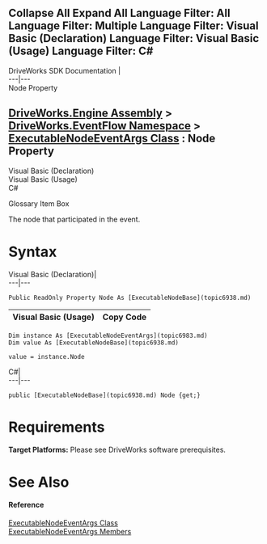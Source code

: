 Collapse All Expand All Language Filter: All  Language Filter: Multiple  Language Filter: Visual Basic (Declaration) Language Filter: Visual Basic (Usage) Language Filter: C#  
---  
DriveWorks SDK Documentation  |   
---|---  
Node Property   
  
[DriveWorks.Engine Assembly](topic2156.md) > [DriveWorks.EventFlow Namespace](topic6871.md) > [ExecutableNodeEventArgs Class](topic6983.md) : Node Property  
---  
  
Visual Basic (Declaration)    
Visual Basic (Usage)    
C# 

Glossary Item Box

The node that participated in the event. 

# Syntax

Visual Basic (Declaration)|   
---|---  
      
    
    Public ReadOnly Property Node As [ExecutableNodeBase](topic6938.md)  
  
Visual Basic (Usage)| Copy Code  
---|---  
      
    
    Dim instance As [ExecutableNodeEventArgs](topic6983.md)
    Dim value As [ExecutableNodeBase](topic6938.md)
     
    value = instance.Node  
  
C#|   
---|---  
      
    
    public [ExecutableNodeBase](topic6938.md) Node {get;}  
  
# Requirements

**Target Platforms:** Please see DriveWorks software prerequisites.

# See Also

#### Reference

[ExecutableNodeEventArgs Class](topic6983.md)   
[ExecutableNodeEventArgs Members](topic6984.md)



